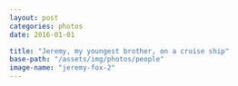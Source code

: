 ```yaml
---
layout: post
categories: photos
date: 2016-01-01

title: "Jeremy, my youngest brother, on a cruise ship"
base-path: "/assets/img/photos/people"
image-name: "jeremy-fox-2"
---
```

